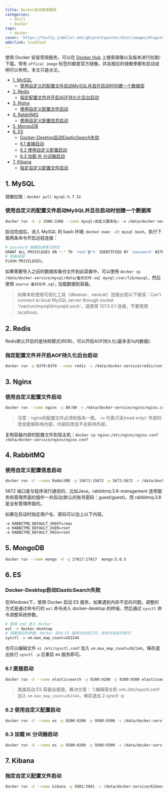 ```yaml
---
title: Docker启动常用服务
categories:
  - Skill
  - Docker
tags:
  - docker
cover: 'https://fastly.jsdelivr.net/gh/prettywinter/dist/images/blogcover/docker.jpeg'
abbrlink: 1ca431ad
---
```


使用 Docker 安装常用服务，可以在 [Docker Hub](https://registry.hub.docker.com/) 上搜索镜像以及版本进行拉取/下载。带有 `offical image` 标签的都是官方镜像。并且相应的镜像里都有启动说明可以参照，本文只是水文。

<!-- more -->

<!-- @import "[TOC]" {cmd="toc" depthFrom=2 depthTo=2 orderedList=false} -->

<!-- code_chunk_output -->

- [1. MySQL](#1-mysql)
  - [使用自定义的配置文件启动MySQL并且在启动时创建一个数据库](#使用自定义的配置文件启动mysql并且在启动时创建一个数据库)
- [2. Redis](#2-redis)
  - [指定配置文件并开启AOF持久化后台启动](#指定配置文件并开启aof持久化后台启动)
- [3. Nginx](#3-nginx)
  - [使用自定义配置文件启动](#使用自定义配置文件启动)
- [4. RabbitMQ](#4-rabbitmq)
  - [使用自定义配置信息启动](#使用自定义配置信息启动)
- [5. MongoDB](#5-mongodb)
- [6. ES](#6-es)
  - [Docker-Desktop启动ElasticSearch失败](#docker-desktop启动elasticsearch失败)
  - [6.1 直接启动](#61-直接启动)
  - [6.2 使用自定义配置启动](#62-使用自定义配置启动)
  - [6.3 加载 IK 分词器启动](#63-加载-ik-分词器启动)
- [7. Kibana](#7-kibana)
  - [指定自定义配置文件启动](#指定自定义配置文件启动)

<!-- /code_chunk_output -->

## 1. MySQL

镜像拉取：`docker pull mysql:5.7.32`

### 使用自定义的配置文件启动MySQL并且在启动时创建一个数据库

```bash
docker run -d -p 3306:3306 --name mysql<自定义服务名> -v /data/docker-service/mysql/conf:/etc/mysql -v /data/docker-service/mysql/data:/var/lib/mysql -e MYSQL_ROOT_PASSWORD=root -v MYSQL_DATABASE=要创建的数据库名称 --restart=always mysql:5.7.32
```

启动完成后，进入 MySQL 的 bash 环境: `docker exec -it mysql bash`，执行下面两条命令开启远程连接：

```bash
# password 根据自身情况修改
GRANT ALL PRIVILEGES ON *.* TO 'root'@'%' IDENTIFIED BY 'password' WITH GRANT OPTION;
# 刷新权限
FLUSH PRIVILEGES;
```

如果需要导入之前的数据库备份文件到此容器中，可以使用 `docker cp /data/docker-service/mysql/data/备份文件.sql mysql:/var/lib/mysql`，然后使用 `source 备份文件.sql;` 加载数据到容器。

> 如果本机使用可视化工具（dbeaver、navicat）连接出现以下错误：Can't connect to local MySQL server through socket '/var/run/mysqld/mysqld.sock'，请使用 127.0.0.1 连接，不要使用 localhost。

## 2. Redis

Redis默认开启的是快照模式(RDB)，可以开启AOF持久化(最多丢1s内数据):

### 指定配置文件并开启AOF持久化后台启动

```bash
docker run -p 6379:6379 --name redis -v /data/docker-service/redis/conf:/usr/local/etc/redis -v /data/docker-service/redis/data:/data -d redis:6.2.5 redis-server /usr/local/etc/redis/redis.conf --appendonly yes
```

## 3. Nginx

### 使用自定义配置文件启动

```bash
docker run --name nginx -p 80:80 -v /data/docker-service/nginx/nginx.conf:/etc/nginx/nginx.conf:ro -d nginx:1.22
```

> 注意：nginx的配置文件必须和版本一致。
> `ro` 代表只读(read only): 外部的改变能够影响内部，内部的改变不会影响外部。

复制容器内部的配置文件到宿主机：`docker cp nginx:/etc/nginx/nginx.conf /data/docker-service/nginx/nginx.conf`

## 4. RabbitMQ

### 使用自定义配置信息启动

```bash
docker run -d --name RabbitMQ -p 15672:15672 -p 5672:5672 -v /data/docker-service/rabbitmq/rabbitmq.conf:/etc/rabbitmq/rabbitmq.conf rabbitmq:3.8-management
```

5672 端口是与程序进行通信的，比如Java。rabbitmq:3.8-management 连带服务和管理界面的插件一并启动(默认的账号密码：guest/guest)，而 rabbitmq:3.8 是没有管理界面的。

如果在启动时指定用户名、密码可以加上以下内容。

```bash{.line-numbers}
-e RABBITMQ_DEFAULT_VHOST=/ems
-e RABBITMQ_DEFAULT_USER=root
-e RABBITMQ_DEFAULT_PASS=root
```

## 5. MongoDB

```bash
docker run --name mongo -d -p 27017:27017  mongo:5.0.5
```

## 6. ES

### Docker-Desktop启动ElasticSearch失败

在Windows下，使用 Docker 启动 ES 服务，如果遇到内存不足的问题。调整的方式是通过命令行的 `wsl` 命令进入 docker-desktop 的终端，然后通过 `sysctl` 命令调整系统参数。

```bash
# 使用 cmd 进入 docker
wsl -d docker-desktop
# 调整相应的参数，docker 启动 ES 服务时会有打印，修改为指定的即可
sysctl -w vm.max_map_count=262144
```

也可以编辑文件 `vi /etc/sysctl.conf` 加入 `vm.max_map_count=262144`，保存退出执行 `sysctl -p` 后重启 es 服务即可。

### 6.1 直接启动

```bash
docker run -d --name elasticsearch -p 9200:9200 -p 9300:9300 elasticsearch:7.0
```

> 直接启动 ES 容器会报错，解决方案：
> 1.编辑宿主机 vim /etc/sysctl.conf 加入 `vm.max_map_count=262144`，保存退出
> 2.sysctl -p

### 6.2 使用自定义配置启动

```bash
docker run -d --name es -p 9200:9200 -p 9300:9300 -v /data/docker-service/es/data:/usr/share/elasticsearch/data -v /data/docker-service/es/config/elasticsearch.yml:/usr/share/elasticsearch/config/elasticsearch.yml elasticsearch:7.0
```

### 6.3 加载 IK 分词器启动

```bash
docker run -d --name es -p 9200:9200 -p 9300:9300 -v /data/docker-service/es/data:/usr/share/elasticsearch/data -v /data/docker-service/es/config/elasticsearch.yml:/usr/share/elasticsearch/config/elasticsearch.yml -v /data/docker-service/es/ik:/usr/share/elasticsearch/plugins/ik elasticsearch:7.0
```

## 7. Kibana

### 指定自定义配置文件启动

```bash
docker run -d --name kibana -p 5601:5601 -v /data/docker-service/Kibana/kibana.yml:/usr/share/kibana/config/kibana.yml Kibana:7.0
```
